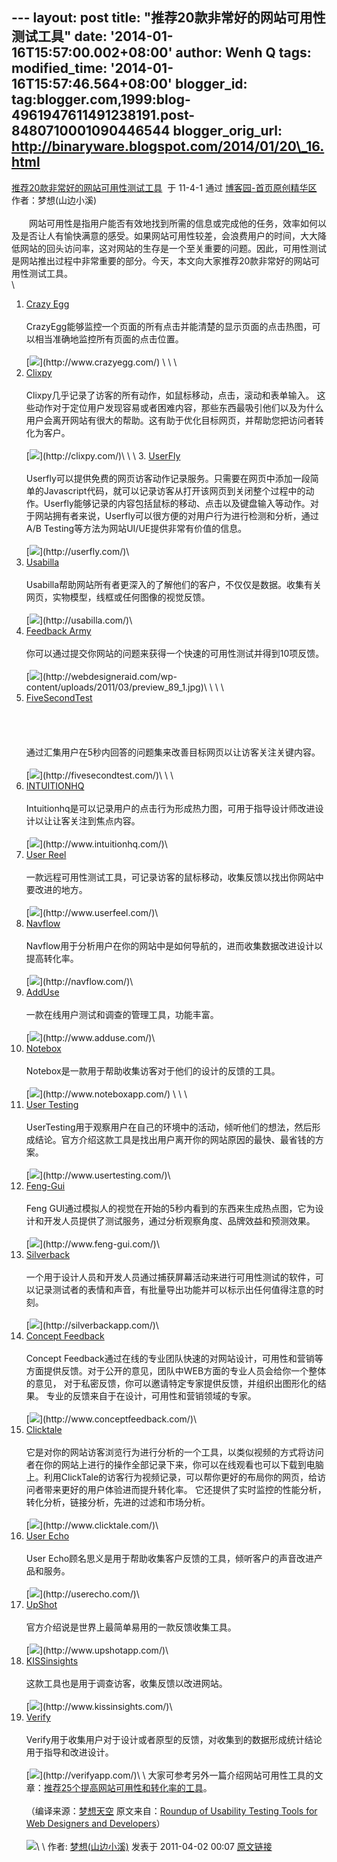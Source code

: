 --- layout: post title: "推荐20款非常好的网站可用性测试工具" date:
'2014-01-16T15:57:00.002+08:00' author: Wenh Q tags: modified\_time:
'2014-01-16T15:57:46.564+08:00' blogger\_id:
tag:blogger.com,1999:blog-4961947611491238191.post-8480710001090446544
blogger\_orig\_url: http://binaryware.blogspot.com/2014/01/20\_16.html
---
[推荐20款非常好的网站可用性测试工具](http://www.cnblogs.com/lhb25/archive/2011/04/02/1997255.html)  于
11-4-1 通过 [博客园-首页原创精华区](http://www.cnblogs.com/)
作者：梦想(山边小溪)\
\
　　网站可用性是指用户能否有效地找到所需的信息或完成他的任务，效率如何以及是否让人有愉快满意的感受。如果网站可用性较差，会浪费用户的时间，大大降低网站的回头访问率，这对网站的生存是一个至关重要的问题。因此，可用性测试是网站推出过程中非常重要的部分。今天，本文向大家推荐20款非常好的网站可用性测试工具。\
\
1. [Crazy Egg](http://www.crazyegg.com/) \
\
CrazyEgg能够监控一个页面的所有点击并能清楚的显示页面的点击热图，可以相当准确地监控所有页面的点击位置。
\
\
[![](https://images-blogger-opensocial.googleusercontent.com/gadgets/proxy?url=http%3A%2F%2Fwebdesigneraid.com%2Fwp-content%2Fuploads%2F2011%2F03%2Fpreview_89_12.jpg&container=blogger&gadget=a&rewriteMime=image%2F*)](http://www.crazyegg.com/)
\
\
\
2. [Clixpy](http://clixpy.com/)\
\
Clixpy几乎记录了访客的所有动作，如鼠标移动，点击，滚动和表单输入。
这些动作对于定位用户发现容易或者困难内容，那些东西最吸引他们以及为什么用户会离开网站有很大的帮助。这有助于优化目标网页，并帮助您把访问者转化为客户。\
\
[![](https://images-blogger-opensocial.googleusercontent.com/gadgets/proxy?url=http%3A%2F%2Fwebdesigneraid.com%2Fwp-content%2Fuploads%2F2011%2F03%2Fpreview_89_5.jpg&container=blogger&gadget=a&rewriteMime=image%2F*)](http://clixpy.com/)\
 \
\
[](http://clixpy.com/) 3. [UserFly](http://userfly.com/)\
\
Userfly可以提供免费的网页访客动作记录服务。只需要在网页中添加一段简单的Javascript代码，就可以记录访客从打开该网页到关闭整个过程中的动作。Userfly能够记录的内容包括鼠标的移动、点击以及键盘输入等动作。对于网站拥有者来说，Userfly可以很方便的对用户行为进行检测和分析，通过A/B
Testing等方法为网站UI/UE提供非常有价值的信息。\
\
[![](https://images-blogger-opensocial.googleusercontent.com/gadgets/proxy?url=http%3A%2F%2Fwebdesigneraid.com%2Fwp-content%2Fuploads%2F2011%2F03%2Fpreview_89_6.jpg&container=blogger&gadget=a&rewriteMime=image%2F*)](http://userfly.com/)\
4. [Usabilla](http://usabilla.com/)\
\
Usabilla帮助网站所有者更深入的了解他们的客户，不仅仅是数据。收集有关网页，实物模型，线框或任何图像的视觉反馈。\
\
[![](https://images-blogger-opensocial.googleusercontent.com/gadgets/proxy?url=http%3A%2F%2Fwebdesigneraid.com%2Fwp-content%2Fuploads%2F2011%2F03%2Fpreview_89_4.jpg&container=blogger&gadget=a&rewriteMime=image%2F*)](http://usabilla.com/)\
5. [Feedback Army](http://www.feedbackarmy.com/)\
\
你可以通过提交你网站的问题来获得一个快速的可用性测试并得到10项反馈。\
\
[![](https://images-blogger-opensocial.googleusercontent.com/gadgets/proxy?url=http%3A%2F%2Fwebdesigneraid.com%2Fwp-content%2Fuploads%2F2011%2F03%2Fpreview_89_1.jpg&container=blogger&gadget=a&rewriteMime=image%2F*)](http://webdesigneraid.com/wp-content/uploads/2011/03/preview_89_1.jpg)\
 \
\
[](http://clixpy.com/) \
6. [FiveSecondTest](http://fivesecondtest.com/)\
 \
\
[](http://webdesigneraid.com/wp-content/uploads/2011/03/preview_89_1.jpg)
\
\
通过汇集用户在5秒内回答的问题集来改善目标网页以让访客关注关键内容。\
\
[![](https://images-blogger-opensocial.googleusercontent.com/gadgets/proxy?url=http%3A%2F%2Fwebdesigneraid.com%2Fwp-content%2Fuploads%2F2011%2F03%2Fpreview_89_3.jpg&container=blogger&gadget=a&rewriteMime=image%2F*)](http://fivesecondtest.com/)\
\
 \
7. [INTUITIONHQ](http://www.intuitionhq.com/)\
\
Intuitionhq是可以记录用户的点击行为形成热力图，可用于指导设计师改进设计以让让客关注到焦点内容。\
\
[![](https://images-blogger-opensocial.googleusercontent.com/gadgets/proxy?url=http%3A%2F%2Fwebdesigneraid.com%2Fwp-content%2Fuploads%2F2011%2F03%2Fpreview_89_7.jpg&container=blogger&gadget=a&rewriteMime=image%2F*)](http://www.intuitionhq.com/)\
8. [User Reel](http://www.userfeel.com/)\
\
一款远程可用性测试工具，可记录访客的鼠标移动，收集反馈以找出你网站中要改进的地方。\
\
[![](https://images-blogger-opensocial.googleusercontent.com/gadgets/proxy?url=http%3A%2F%2Fwebdesigneraid.com%2Fwp-content%2Fuploads%2F2011%2F03%2Fpreview_89_8.jpg&container=blogger&gadget=a&rewriteMime=image%2F*)](http://www.userfeel.com/)\
9. [Navflow](http://navflow.com/)\
\
Navflow用于分析用户在你的网站中是如何导航的，进而收集数据改进设计以提高转化率。\
\
[![](https://images-blogger-opensocial.googleusercontent.com/gadgets/proxy?url=http%3A%2F%2Fwebdesigneraid.com%2Fwp-content%2Fuploads%2F2011%2F03%2Fpreview_89_9.jpg&container=blogger&gadget=a&rewriteMime=image%2F*)](http://navflow.com/)\
10. [AddUse](http://www.adduse.com/)\
\
一款在线用户测试和调查的管理工具，功能丰富。\
\
[![](https://images-blogger-opensocial.googleusercontent.com/gadgets/proxy?url=http%3A%2F%2Fwebdesigneraid.com%2Fwp-content%2Fuploads%2F2011%2F03%2Fpreview_89_10.jpg&container=blogger&gadget=a&rewriteMime=image%2F*)](http://www.adduse.com/)\
11. [Notebox](http://www.noteboxapp.com/)\
\
Notebox是一款用于帮助收集访客对于他们的设计的反馈的工具。\
\
[![](https://images-blogger-opensocial.googleusercontent.com/gadgets/proxy?url=http%3A%2F%2Fwebdesigneraid.com%2Fwp-content%2Fuploads%2F2011%2F03%2Fpreview_89_11.jpg&container=blogger&gadget=a&rewriteMime=image%2F*)](http://www.noteboxapp.com/)
\
 \
\
[](http://webdesigneraid.com/wp-content/uploads/2011/03/preview_89_1.jpg)
12. [User Testing](http://www.usertesting.com/)\
\
UserTesting用于观察用户在自己的环境中的活动，倾听他们的想法，然后形成结论。官方介绍这款工具是找出用户离开你的网站原因的最快、最省钱的方案。\
\
[![](https://images-blogger-opensocial.googleusercontent.com/gadgets/proxy?url=http%3A%2F%2Fwebdesigneraid.com%2Fwp-content%2Fuploads%2F2011%2F03%2Fpreview_89_2.jpg&container=blogger&gadget=a&rewriteMime=image%2F*)](http://www.usertesting.com/)\
13. [Feng-Gui](http://www.feng-gui.com/)\
\
Feng
GUI通过模拟人的视觉在开始的5秒内看到的东西来生成热点图，它为设计和开发人员提供了测试服务，通过分析观察角度、品牌效益和预测效果。\
\
[![](https://images-blogger-opensocial.googleusercontent.com/gadgets/proxy?url=http%3A%2F%2Fwebdesigneraid.com%2Fwp-content%2Fuploads%2F2011%2F03%2Fpreview_89_13.jpg&container=blogger&gadget=a&rewriteMime=image%2F*)](http://www.feng-gui.com/)\
14. [Silverback](http://silverbackapp.com/)\
\
一个用于设计人员和开发人员通过捕获屏幕活动来进行可用性测试的软件，可以记录测试者的表情和声音，有批量导出功能并可以标示出任何值得注意的时刻。\
\
[![](https://images-blogger-opensocial.googleusercontent.com/gadgets/proxy?url=http%3A%2F%2Fwebdesigneraid.com%2Fwp-content%2Fuploads%2F2011%2F03%2Fpreview_89_14.jpg&container=blogger&gadget=a&rewriteMime=image%2F*)](http://silverbackapp.com/)\
15. [Concept Feedback](http://www.conceptfeedback.com/)\
\
Concept
Feedback通过在线的专业团队快速的对网站设计，可用性和营销等方面提供反馈。对于公开的意见，团队中WEB方面的专业人员会给你一个整体的意见，
对于私密反馈，你可以邀请特定专家提供反馈，并组织出图形化的结果。
专业的反馈来自于在设计，可用性和营销领域的专家。\
\
[![](https://images-blogger-opensocial.googleusercontent.com/gadgets/proxy?url=http%3A%2F%2Fwebdesigneraid.com%2Fwp-content%2Fuploads%2F2011%2F03%2Fpreview_89_15.jpg&container=blogger&gadget=a&rewriteMime=image%2F*)](http://www.conceptfeedback.com/)\
16. [Clicktale](http://www.clicktale.com/)\
\
它是对你的网站访客浏览行为进行分析的一个工具，以类似视频的方式将访问者在你的网站上进行的操作全部记录下来，你可以在线观看也可以下载到电脑上。利用ClickTale的访客行为视频记录，可以帮你更好的布局你的网页，给访问者带来更好的用户体验进而提升转化率。
它还提供了实时监控的性能分析，转化分析，链接分析，先进的过滤和市场分析。\
\
[![](https://images-blogger-opensocial.googleusercontent.com/gadgets/proxy?url=http%3A%2F%2Fwebdesigneraid.com%2Fwp-content%2Fuploads%2F2011%2F03%2Fpreview_89_16.jpg&container=blogger&gadget=a&rewriteMime=image%2F*)](http://www.clicktale.com/)\
17. [User Echo](http://userecho.com/)\
\
 User
Echo顾名思义是用于帮助收集客户反馈的工具，倾听客户的声音改进产品和服务。\
\
[![](https://images-blogger-opensocial.googleusercontent.com/gadgets/proxy?url=http%3A%2F%2Fwebdesigneraid.com%2Fwp-content%2Fuploads%2F2011%2F03%2Fpreview_89_17.jpg&container=blogger&gadget=a&rewriteMime=image%2F*)](http://userecho.com/)\
18. [UpShot](http://www.upshotapp.com/)\
\
官方介绍说是世界上最简单易用的一款反馈收集工具。\
\
[![](https://images-blogger-opensocial.googleusercontent.com/gadgets/proxy?url=http%3A%2F%2Fwebdesigneraid.com%2Fwp-content%2Fuploads%2F2011%2F03%2Fpreview_89_18.jpg&container=blogger&gadget=a&rewriteMime=image%2F*)](http://www.upshotapp.com/)\
19. [KISSinsights](http://www.kissinsights.com/)\
\
这款工具也是用于调查访客，收集反馈以改进网站。\
\
[![](https://images-blogger-opensocial.googleusercontent.com/gadgets/proxy?url=http%3A%2F%2Fwebdesigneraid.com%2Fwp-content%2Fuploads%2F2011%2F03%2Fpreview_89_19.jpg&container=blogger&gadget=a&rewriteMime=image%2F*)](http://www.kissinsights.com/)\
20. [Verify](http://verifyapp.com/)\
\
Verify用于收集用户对于设计或者原型的反馈，对收集到的数据形成统计结论用于指导和改进设计。\
\
[![](https://images-blogger-opensocial.googleusercontent.com/gadgets/proxy?url=http%3A%2F%2Fwebdesigneraid.com%2Fwp-content%2Fuploads%2F2011%2F03%2Fpreview_89_20.jpg&container=blogger&gadget=a&rewriteMime=image%2F*)](http://verifyapp.com/)\
\
大家可参考另外一篇介绍网站可用性工具的文章：[推荐25个提高网站可用性和转化率的工具](http://www.cnblogs.com/lhb25/archive/2010/12/28/1918491.html)。\
\
（编译来源：[梦想天空](http://www.cnblogs.com/lhb25/) 原文来自：[Roundup
of Usability Testing Tools for Web Designers and
Developers](http://webdesigneraid.com/roundup-of-usability-testing-tools-for-web-designers-and-developers/)）\
\
![](https://images-blogger-opensocial.googleusercontent.com/gadgets/proxy?url=http%3A%2F%2Fwww.cnblogs.com%2Flhb25%2Faggbug%2F1997255.html%3Ftype%3D1&container=blogger&gadget=a&rewriteMime=image%2F*)\
\
作者: [梦想(山边小溪)](http://www.cnblogs.com/lhb25/) 发表于 2011-04-02
00:07
[原文链接](http://www.cnblogs.com/lhb25/archive/2011/04/02/1997255.html)
